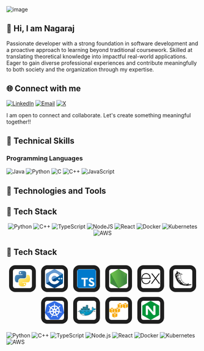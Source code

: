 ![image](https://github.com/user-attachments/assets/e0e1b026-2d80-4505-b912-a10015317268)
## 👋 Hi, I am Nagaraj

Passionate developer with a strong foundation in software development and a proactive approach to learning beyond traditional coursework. Skilled at translating theoretical knowledge into impactful real-world applications. Eager to gain diverse professional experiences and contribute meaningfully to both society and the organization through my expertise.


## 🌐 Connect with me
[![LinkedIn](https://img.shields.io/badge/LinkedIn-0077B5?style=for-the-badge&logo=linkedin&logoColor=white)](https://www.linkedin.com/in/nagaraj-sori-a5b903248)
[![Email](https://img.shields.io/badge/Email-D14836?style=for-the-badge&logo=gmail&logoColor=white)](mailto:nagarajsori9538@gmail.com)
[![X](https://img.shields.io/badge/X-000000?style=for-the-badge&logo=x&logoColor=white)](https://x.com/NagarajSor4056)


I am open to connect and collaborate. Let's create something meaningful together!!

## 🚀 Technical Skills
### Programming Languages

![Java](https://img.shields.io/badge/Java-007396?style=for-the-badge&logo=java&logoColor=white)
![Python](https://img.shields.io/badge/Python-3776AB?style=for-the-badge&logo=python&logoColor=white)
![C](https://img.shields.io/badge/C-00599C?style=for-the-badge&logo=c&logoColor=white)
![C++](https://img.shields.io/badge/C++-00599C?style=for-the-badge&logo=c%2B%2B&logoColor=white)
![JavaScript](https://img.shields.io/badge/JavaScript-F7DF1E?style=for-the-badge&logo=javascript&logoColor=black)


## 🚀 Technologies and Tools

## 🚀 Tech Stack

<p align="center">
  <img src="https://img.shields.io/badge/Python-3776AB?style=for-the-badge&logo=python&logoColor=white" alt="Python"/>
  <img src="https://img.shields.io/badge/C++-00599C?style=for-the-badge&logo=c%2B%2B&logoColor=white" alt="C++"/>
  <img src="https://img.shields.io/badge/TypeScript-3178C6?style=for-the-badge&logo=typescript&logoColor=white" alt="TypeScript"/>
  <img src="https://img.shields.io/badge/Node.js-339933?style=for-the-badge&logo=node.js&logoColor=white" alt="NodeJS"/>
  <img src="https://img.shields.io/badge/React-61DAFB?style=for-the-badge&logo=react&logoColor=black" alt="React"/>
  <img src="https://img.shields.io/badge/Docker-2496ED?style=for-the-badge&logo=docker&logoColor=white" alt="Docker"/>
  <img src="https://img.shields.io/badge/Kubernetes-326CE5?style=for-the-badge&logo=kubernetes&logoColor=white" alt="Kubernetes"/>
  <img src="https://img.shields.io/badge/AWS-232F3E?style=for-the-badge&logo=amazonaws&logoColor=white" alt="AWS"/>
</p>

## 🚀 Tech Stack

<p align="center">
  <img src="https://raw.githubusercontent.com/devicons/devicon/master/icons/python/python-original.svg" width="50" height="50" style="background-color: #1e1e1e; border-radius: 16px; padding: 10px; margin: 5px;" />
  <img src="https://raw.githubusercontent.com/devicons/devicon/master/icons/cplusplus/cplusplus-original.svg" width="50" height="50" style="background-color: #1e1e1e; border-radius: 16px; padding: 10px; margin: 5px;" />
  <img src="https://raw.githubusercontent.com/devicons/devicon/master/icons/typescript/typescript-original.svg" width="50" height="50" style="background-color: #1e1e1e; border-radius: 16px; padding: 10px; margin: 5px;" />
  <img src="https://raw.githubusercontent.com/devicons/devicon/master/icons/nodejs/nodejs-original.svg" width="50" height="50" style="background-color: #1e1e1e; border-radius: 16px; padding: 10px; margin: 5px;" />
  <img src="https://raw.githubusercontent.com/devicons/devicon/master/icons/express/express-original.svg" width="50" height="50" style="background-color: #1e1e1e; border-radius: 16px; padding: 10px; margin: 5px;" />
  <img src="https://raw.githubusercontent.com/devicons/devicon/master/icons/flask/flask-original.svg" width="50" height="50" style="background-color: #1e1e1e; border-radius: 16px; padding: 10px; margin: 5px;" />
  <img src="https://raw.githubusercontent.com/devicons/devicon/master/icons/kubernetes/kubernetes-plain.svg" width="50" height="50" style="background-color: #1e1e1e; border-radius: 16px; padding: 10px; margin: 5px;" />
  <img src="https://raw.githubusercontent.com/devicons/devicon/master/icons/docker/docker-original.svg" width="50" height="50" style="background-color: #1e1e1e; border-radius: 16px; padding: 10px; margin: 5px;" />
  <img src="https://raw.githubusercontent.com/devicons/devicon/master/icons/amazonwebservices/amazonwebservices-original.svg" width="50" height="50" style="background-color: #1e1e1e; border-radius: 16px; padding: 10px; margin: 5px;" />
  <img src="https://raw.githubusercontent.com/devicons/devicon/master/icons/nginx/nginx-original.svg" width="50" height="50" style="background-color: #1e1e1e; border-radius: 16px; padding: 10px; margin: 5px;" />
</p>


<p align="left">
    <img src="https://cdn.jsdelivr.net/gh/devicons/devicon/icons/python/python-original.svg" alt="Python" width="40" height="40"/>
    <img src="https://cdn.jsdelivr.net/gh/devicons/devicon/icons/cplusplus/cplusplus-original.svg" alt="C++" width="40" height="40"/>
    <img src="https://cdn.jsdelivr.net/gh/devicons/devicon/icons/typescript/typescript-original.svg" alt="TypeScript" width="40" height="40"/>
    <img src="https://cdn.jsdelivr.net/gh/devicons/devicon/icons/nodejs/nodejs-original.svg" alt="Node.js" width="40" height="40"/>
    <img src="https://cdn.jsdelivr.net/gh/devicons/devicon/icons/react/react-original.svg" alt="React" width="40" height="40"/>
    <img src="https://cdn.jsdelivr.net/gh/devicons/devicon/icons/docker/docker-original.svg" alt="Docker" width="40" height="40"/>
    <img src="https://cdn.jsdelivr.net/gh/devicons/devicon/icons/kubernetes/kubernetes-plain.svg" alt="Kubernetes" width="40" height="40"/>
    <img src="https://cdn.jsdelivr.net/gh/devicons/devicon/icons/aws/aws-original.svg" alt="AWS" width="40" height="40"/>
</p>

<!--
**nagarajsori/nagarajsori** is a ✨ _special_ ✨ repository because its `README.md` (this file) appears on your GitHub profile.

Here are some ideas to get you started:

- 🔭 I’m currently working on ...
- 🌱 I’m currently learning ...
- 👯 I’m looking to collaborate on ...
- 🤔 I’m looking for help with ...
- 💬 Ask me about ...
- 📫 How to reach me: ...
- 😄 Pronouns: ...
- ⚡ Fun fact: ...
-->

